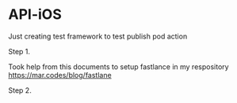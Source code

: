 # API-iOS
Just creating test framework to test publish pod action

Step 1.

Took help from this documents to setup fastlance in my respository
https://mar.codes/blog/fastlane

Step 2.

